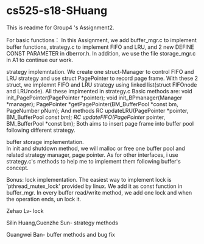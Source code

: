 # cs525-s18-SHuang
This is readme for Group4 's Assignment2.

For basic functions：
In this Assignment, we add buffer_mgr.c to implement buffer functions, strategy.c to implement FIFO and LRU, and 2 new DEFINE CONST PARAMETER in dberror.h.
In addition, we use the file storage_mgr.c in A1 to continue our work.

strategy implemntation.
We create one struct-Manager to control FIFO and LRU strategy and use struct PagePointer to record page frame. With these 2 struct, we implemnt FIFO and LRU strategy using linked list(struct FIFOnode and LRUnode). All these implmented in strategy.c
Basic methods are:
	void init_PagePointer(PagePointer *pointer);
	void init_BPmanager(Manager *manager);
	PagePointer *getPagePointer(BM_BufferPool *const bm, PageNumber pNum);
And methods 
	RC updateLRU(PagePointer *pointer, BM_BufferPool *const bm);
	RC updateFIFO(PagePointer* pointer, BM_BufferPool *const bm);
Both aims to insert page frame into buffer pool following different strategy.

buffer storage implementation. 	
In init and shutdown method, we will malloc or free one buffer pool and related strategy manager, page pointer.
As for other interfaces, i use strategy.c's methods to help me to implement them following buffer's concept.

Bonus: lock implementation.
The easiest way to implement lock is 'pthread_mutex_lock' provided by linux. We add it as const function in buffer_mgr. In every buffer read/write method, we add one lock and when the operation ends, un lock it.




Zehao Lv- lock

Silin Huang,Guenzhe Sun- strategy methods

Guangwei Ban- buffer methods and bug fix
